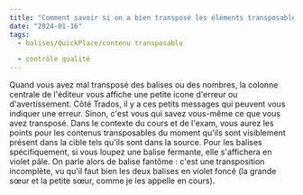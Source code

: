 ```yaml
---
title: "Comment savoir si on a bien transposé les éléments transposables ? Ils ne sont pas soulignés en bleu côté cible."
date: "2024-01-16"
tags:
  - balises/QuickPlace/contenu transposable

  - contrôle qualité
---
```


Quand vous avez mal transposé des balises ou des nombres, la colonne centrale de l'éditeur vous affiche une petite icone d'erreur ou d'avertissement. Côté Trados, il y a ces petits messages qui peuvent vous indiquer une erreur. Sinon, c'est vous qui savez vous-même ce que vous avez transposé.
Dans le contexte du cours et de l'exam, vous aurez les points pour les contenus transposables du moment qu'ils sont visiblement présent dans la cible tels qu'ils sont dans la source.
Pour les balises spécifiquement, si vous loupez une balise fermante, elle s'affichera en violet pâle. On parle alors de balise fantôme : c'est une transposition incomplète, vu qu'il faut bien les deux balises en violet foncé (la grande sœur et la petite sœur, comme je les appelle en cours).

